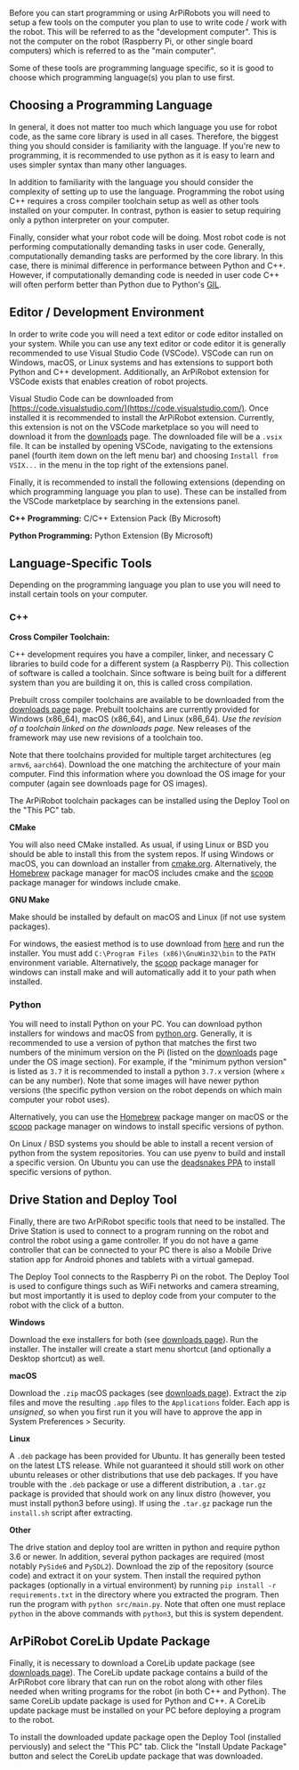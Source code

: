 
Before you can start programming or using ArPiRobots you will need to setup a few tools on the computer you plan to use to write code / work with the robot. This will be referred to as the "development computer". This is not the computer on the robot (Raspberry Pi, or other single board computers) which is referred to as the "main computer". 

Some of these tools are programming language specific, so it is good to choose which programming language(s) you plan to use first.


## Choosing a Programming Language

In general, it does not matter too much which language you use for robot code, as the same core library is used in all cases. Therefore, the biggest thing you should consider is familiarity with the language. If you're new to programming, it is recommended to use python as it is easy to learn and uses simpler syntax than many other languages.

In addition to familiarity with the language you should consider the complexity of setting up to use the language. Programming the robot using C++ requires a cross compiler toolchain setup as well as other tools installed on your computer. In contrast, python is easier to setup requiring only a python interpreter on your computer.

Finally, consider what your robot code will be doing. Most robot code is not performing computationally demanding tasks in user code. Generally, computationally demanding tasks are performed by the core library. In this case, there is minimal difference in performance between Python and C++. However, if computationally demanding code is needed in user code C++ will often perform better than Python due to Python's [GIL](https://wiki.python.org/moin/GlobalInterpreterLock).


## Editor / Development Environment

In order to write code you will need a text editor or code editor installed on your system. While you can use any text editor or code editor it is generally recommended to use Visual Studio Code (VSCode). VSCode can run on Windows, macOS, or Linux systems and has extensions to support both Python and C++ development. Additionally, an ArPiRobot extension for VSCode exists that enables creation of robot projects.

Visual Studio Code can be downloaded from [https://code.visualstudio.com/](https://code.visualstudio.com/). Once installed it is recommended to install the ArPiRobot extension. Currently, this extension is not on the VSCode marketplace so you will need to download it from the [downloads](../../downloads/latest.md) page. The downloaded file will be a `.vsix` file. It can be installed by opening VSCode, navigating to the extensions panel (fourth item down on the left menu bar) and choosing `Install from VSIX...` in the menu in the top right of the extensions panel.

Finally, it is recommended to install the following extensions (depending on which programming language you plan to use). These can be installed from the VSCode marketplace by searching in the extensions panel.

**C++ Programming:** C/C++ Extension Pack (By Microsoft)

**Python Programming:** Python Extension (By Microsoft)


## Language-Specific Tools

Depending on the programming language you plan to use you will need to install certain tools on your computer.

### C++

**Cross Compiler Toolchain:**

C++ development requires you have a compiler, linker, and necessary C libraries to build code for a different system (a Raspberry Pi). This collection of software is called a toolchain. Since software is being built for a different system than you are building it on, this is called cross compilation. 

Prebuilt cross compiler toolchains are available to be downloaded from the [downloads page](../../downloads/latest.md) page. Prebuilt toolchains are currently provided for Windows (x86_64), macOS (x86_64), and Linux (x86_64). *Use the revision of a toolchain linked on the downloads page.* New releases of the framework may use new revisions of a toolchain too.

Note that there toolchains provided for multiple target architectures (eg `armv6`, `aarch64`). Download the one matching the architecture of your main computer. Find this information where you download the OS image for your computer (again see downloads page for OS images).

The ArPiRobot toolchain packages can be installed using the Deploy Tool on the "This PC" tab.


**CMake**

You will also need CMake installed. As usual, if using Linux or BSD you should be able to install this from the system repos. If using Windows or macOS, you can download an installer from [cmake.org](https://cmake.org/). Alternatively, the [Homebrew](https://brew.sh/) package manager for macOS includes cmake and the [scoop](https://scoop.sh/) package manager for windows include cmake.

**GNU Make**

Make should be installed by default on macOS and Linux (if not use system packages). 

For windows, the easiest method is to use download from [here](https://gnuwin32.sourceforge.net/packages/make.htm) and run the installer. You must add `C:\Program Files (x86)\GnuWin32\bin` to the `PATH` environment variable. Alternatively, the [scoop](https://scoop.sh/) package manager for windows can install make and will automatically add it to your path when installed.

### Python

You will need to install Python on your PC. You can download python installers for windows and macOS from [python.org](https://www.python.org/downloads/). Generally, it is recommended to use a version of python that matches the first two numbers of the minimum version on the Pi (listed on the [downloads](../../downloads/latest.md) page under the OS image section). For example, if the "minimum python version" is listed as `3.7` it is recommended to install a python `3.7.x` version (where `x` can be any number). Note that some images will have newer python versions (the specific python version on the robot depends on which main computer your robot uses).

Alternatively, you can use the [Homebrew](https://brew.sh/) package manger on macOS or the [scoop](https://scoop.sh/) package manager on windows to install specific versions of python.

On Linux / BSD systems you should be able to install a recent version of python from the system repositories. You can use pyenv to build and install a specific version. On Ubuntu you can use the [deadsnakes PPA](https://launchpad.net/~deadsnakes/+archive/ubuntu/ppa) to install specific versions of python.


## Drive Station and Deploy Tool

Finally, there are two ArPiRobot specific tools that need to be installed. The Drive Station is used to connect to a program running on the robot and control the robot using a game controller. If you do not have a game controller that can be connected to your PC there is also a Mobile Drive station app for Android phones and tablets with a virtual gamepad.

The Deploy Tool connects to the Raspberry Pi on the robot. The Deploy Tool is used to configure things such as WiFi networks and camera streaming, but most importantly it is used to deploy code from your computer to the robot with the click of a button.

**Windows**

Download the exe installers for both (see [downloads page](../../downloads/latest.md)). Run the installer. The installer will create a start menu shortcut (and optionally a Desktop shortcut) as well.

**macOS**

Download the `.zip` macOS packages (see [downloads page](../../downloads/latest.md)). Extract the zip files and move the resulting `.app` files to the `Applications` folder. Each app is *unsigned*, so when you first run it you will have to approve the app in System Preferences > Security.

**Linux**

A `.deb` package has been provided for Ubuntu. It has generally been tested on the latest LTS release. While not guaranteed it should still work on other ubuntu releases or other distributions that use deb packages. If you have trouble with the `.deb` package or use a different distribution, a `.tar.gz` package is provided that should work on any linux distro (however, you must install python3 before using). If using the `.tar.gz` package run the `install.sh` script after extracting.


**Other**

The drive station and deploy tool are written in python and require python 3.6 or newer. In addition, several python packages are required (most notably `PySide6` and `PySDL2`). Download the zip of the repository (source code) and extract it on your system. Then install the required python packages (optionally in a virtual environment) by running `pip install -r requirements.txt` in the directory where you extracted the program. Then run the program with `python src/main.py`. Note that often one must replace `python` in the above commands with `python3`, but this is system dependent.


## ArPiRobot CoreLib Update Package

Finally, it is necessary to download a CoreLib update package (see [downloads page](../../downloads/latest.md)). The CoreLib update package contains a build of the ArPiRobot core library that can run on the robot along with other files needed when writing programs for the robot (in both C++ and Python). The same CoreLib update package is used for Python and C++. A CoreLib update package must be installed on your PC before deploying a program to the robot.

To install the downloaded update package open the Deploy Tool (installed perviously) and select the "This PC" tab. Click the "Install Update Package" button and select the CoreLib update package that was downloaded.
